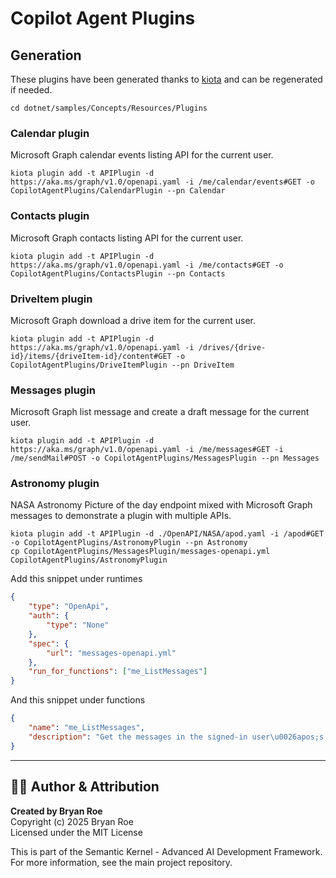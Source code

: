 # Copilot Agent Plugins

## Generation

These plugins have been generated thanks to [kiota](https://aka.ms/kiota) and can be regenerated if needed.

```shell
cd dotnet/samples/Concepts/Resources/Plugins
```

### Calendar plugin

Microsoft Graph calendar events listing API for the current user.

```shell
kiota plugin add -t APIPlugin -d https://aka.ms/graph/v1.0/openapi.yaml -i /me/calendar/events#GET -o CopilotAgentPlugins/CalendarPlugin --pn Calendar
```

### Contacts plugin

Microsoft Graph contacts listing API for the current user.

```shell
kiota plugin add -t APIPlugin -d https://aka.ms/graph/v1.0/openapi.yaml -i /me/contacts#GET -o CopilotAgentPlugins/ContactsPlugin --pn Contacts
```

### DriveItem plugin

Microsoft Graph download a drive item for the current user.

```shell
kiota plugin add -t APIPlugin -d https://aka.ms/graph/v1.0/openapi.yaml -i /drives/{drive-id}/items/{driveItem-id}/content#GET -o CopilotAgentPlugins/DriveItemPlugin --pn DriveItem
```

### Messages plugin

Microsoft Graph list message and create a draft message for the current user.

```shell
kiota plugin add -t APIPlugin -d https://aka.ms/graph/v1.0/openapi.yaml -i /me/messages#GET -i /me/sendMail#POST -o CopilotAgentPlugins/MessagesPlugin --pn Messages
```

### Astronomy plugin

NASA Astronomy Picture of the day endpoint mixed with Microsoft Graph messages to demonstrate a plugin with multiple APIs.

```shell
kiota plugin add -t APIPlugin -d ./OpenAPI/NASA/apod.yaml -i /apod#GET -o CopilotAgentPlugins/AstronomyPlugin --pn Astronomy
cp CopilotAgentPlugins/MessagesPlugin/messages-openapi.yml CopilotAgentPlugins/AstronomyPlugin
```

Add this snippet under runtimes

```json
{
    "type": "OpenApi",
    "auth": {
        "type": "None"
    },
    "spec": {
        "url": "messages-openapi.yml"
    },
    "run_for_functions": ["me_ListMessages"]
}
```

And this snippet under functions

```json
{
    "name": "me_ListMessages",
    "description": "Get the messages in the signed-in user\u0026apos;s mailbox (including the Deleted Items and Clutter folders). Depending on the page size and mailbox data, getting messages from a mailbox can incur multiple requests. The default page size is 10 messages. Use $top to customize the page size, within the range of 1 and 1000. To improve the operation response time, use $select to specify the exact properties you need; see example 1 below. Fine-tune the values for $select and $top, especially when you must use a larger page size, as returning a page with hundreds of messages each with a full response payload may trigger the gateway timeout (HTTP 504). To get the next page of messages, simply apply the entire URL returned in @odata.nextLink to the next get-messages request. This URL includes any query parameters you may have specified in the initial request. Do not try to extract the $skip value from the @odata.nextLink URL to manipulate responses. This API uses the $skip value to keep count of all the items it has gone through in the user\u0026apos;s mailbox to return a page of message-type items. It\u0026apos;s therefore possible that even in the initial response, the $skip value is larger than the page size. For more information, see Paging Microsoft Graph data in your app. Currently, this operation returns message bodies in only HTML format. There are two scenarios where an app can get messages in another user\u0026apos;s mail folder:"
}
```


---

## 👨‍💻 Author & Attribution

**Created by Bryan Roe**  
Copyright (c) 2025 Bryan Roe  
Licensed under the MIT License

This is part of the Semantic Kernel - Advanced AI Development Framework.
For more information, see the main project repository.
